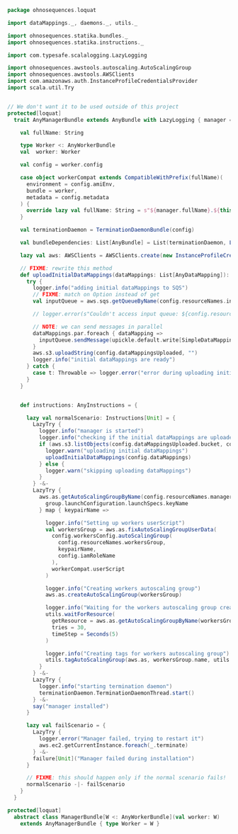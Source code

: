 
```scala
package ohnosequences.loquat

import dataMappings._, daemons._, utils._

import ohnosequences.statika.bundles._
import ohnosequences.statika.instructions._

import com.typesafe.scalalogging.LazyLogging

import ohnosequences.awstools.autoscaling.AutoScalingGroup
import ohnosequences.awstools.AWSClients
import com.amazonaws.auth.InstanceProfileCredentialsProvider
import scala.util.Try


// We don't want it to be used outside of this project
protected[loquat]
  trait AnyManagerBundle extends AnyBundle with LazyLogging { manager =>

    val fullName: String

    type Worker <: AnyWorkerBundle
    val  worker: Worker

    val config = worker.config

    case object workerCompat extends CompatibleWithPrefix(fullName)(
      environment = config.amiEnv,
      bundle = worker,
      metadata = config.metadata
    ) {
      override lazy val fullName: String = s"${manager.fullName}.${this.toString}"
    }

    val terminationDaemon = TerminationDaemonBundle(config)

    val bundleDependencies: List[AnyBundle] = List(terminationDaemon, LogUploaderBundle(config))

    lazy val aws: AWSClients = AWSClients.create(new InstanceProfileCredentialsProvider())

    // FIXME: rewrite this method
    def uploadInitialDataMappings(dataMappings: List[AnyDataMapping]): Unit = {
      try {
        logger.info("adding initial dataMappings to SQS")
        // FIXME: match on Option instead of get
        val inputQueue = aws.sqs.getQueueByName(config.resourceNames.inputQueue).get

        // logger.error(s"Couldn't access input queue: ${config.resourceNames.inputQueue}")

        // NOTE: we can send messages in parallel
        dataMappings.par.foreach { dataMapping =>
          inputQueue.sendMessage(upickle.default.write[SimpleDataMapping](simplify(dataMapping)))
        }
        aws.s3.uploadString(config.dataMappingsUploaded, "")
        logger.info("initial dataMappings are ready")
      } catch {
        case t: Throwable => logger.error("error during uploading initial dataMappings", t)
      }
    }


    def instructions: AnyInstructions = {

      lazy val normalScenario: Instructions[Unit] = {
        LazyTry {
          logger.info("manager is started")
          logger.info("checking if the initial dataMappings are uploaded")
          if (aws.s3.listObjects(config.dataMappingsUploaded.bucket, config.dataMappingsUploaded.key).isEmpty) {
            logger.warn("uploading initial dataMappings")
            uploadInitialDataMappings(config.dataMappings)
          } else {
            logger.warn("skipping uploading dataMappings")
          }
        } -&-
        LazyTry {
          aws.as.getAutoScalingGroupByName(config.resourceNames.managerGroup) map { group =>
            group.launchConfiguration.launchSpecs.keyName
          } map { keypairName =>

            logger.info("Setting up workers userScript")
            val workersGroup = aws.as.fixAutoScalingGroupUserData(
              config.workersConfig.autoScalingGroup(
                config.resourceNames.workersGroup,
                keypairName,
                config.iamRoleName
              ),
              workerCompat.userScript
            )

            logger.info("Creating workers autoscaling group")
            aws.as.createAutoScalingGroup(workersGroup)

            logger.info("Waiting for the workers autoscaling group creation")
            utils.waitForResource(
              getResource = aws.as.getAutoScalingGroupByName(workersGroup.name),
              tries = 30,
              timeStep = Seconds(5)
            )

            logger.info("Creating tags for workers autoscaling group")
            utils.tagAutoScalingGroup(aws.as, workersGroup.name, utils.InstanceTags.INSTALLING.value)
          }
        } -&-
        LazyTry {
          logger.info("starting termination daemon")
          terminationDaemon.TerminationDaemonThread.start()
        } -&-
        say("manager installed")
      }

      lazy val failScenario = {
        LazyTry {
          logger.error("Manager failed, trying to restart it")
          aws.ec2.getCurrentInstance.foreach(_.terminate)
        } -&-
        failure[Unit]("Manager failed during installation")
      }

      // FIXME: this should happen only if the normal scenario fails!
      normalScenario -|- failScenario
    }
  }

protected[loquat]
  abstract class ManagerBundle[W <: AnyWorkerBundle](val worker: W)
    extends AnyManagerBundle { type Worker = W }

```




[test/scala/ohnosequences/loquat/dataMappings.scala]: ../../../../test/scala/ohnosequences/loquat/dataMappings.scala.md
[test/scala/ohnosequences/loquat/instructions.scala]: ../../../../test/scala/ohnosequences/loquat/instructions.scala.md
[main/scala/ohnosequences/loquat/dataProcessing.scala]: dataProcessing.scala.md
[main/scala/ohnosequences/loquat/workers.scala]: workers.scala.md
[main/scala/ohnosequences/loquat/managers.scala]: managers.scala.md
[main/scala/ohnosequences/loquat/daemons.scala]: daemons.scala.md
[main/scala/ohnosequences/loquat/loquats.scala]: loquats.scala.md
[main/scala/ohnosequences/loquat/utils.scala]: utils.scala.md
[main/scala/ohnosequences/loquat/dataMappings.scala]: dataMappings.scala.md
[main/scala/ohnosequences/loquat/configs.scala]: configs.scala.md